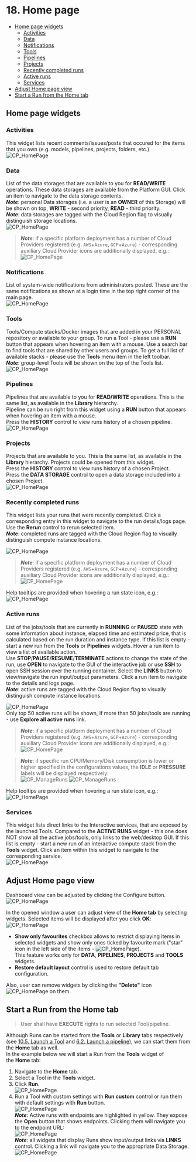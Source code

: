 # 18. Home page

- [Home page widgets](#home-page-widgets)
    - [Activities](#activities)
    - [Data](#data)
    - [Notifications](#notifications)
    - [Tools](#tools)
    - [Pipelines](#pipelines)
    - [Projects](#projects)
    - [Recently completed runs](#recently-completed-runs)
    - [Active runs](#active-runs)
    - [Services](#services)
- [Adjust Home page view](#adjust-home-page-view)
- [Start a Run from the Home tab](#start-a-run-from-the-home-tab)

## Home page widgets

### Activities

This widget lists recent comments/issues/posts that occured for the items that you own (e.g. models, pipelines, projects, folders, etc.).  
![CP_HomePage](attachments/HomePage_01.png)

### Data

List of the data storages that are available to you for **READ/WRITE** operations. These data storages are available from the Platform GUI. Click an item to navigate to the data storage contents.  
**_Note_**: personal Data storages (i.e. a user is an **OWNER** of this Storage) will be shown on top, **WRITE** - second priority, **READ** - third priority.  
**_Note_**: data storages are tagged with the Cloud Region flag to visually distinguish storage locations.  
![CP_HomePage](attachments/HomePage_02.png)

> **_Note_**: if a specific platform deployment has a number of Cloud Providers registered (e.g. `AWS`+`Azure`, `GCP`+`Azure`) - corresponding auxiliary Cloud Provider icons are additionally displayed, e.g.:  
> ![CP_HomePage](attachments/HomePage_20.png)

### Notifications

List of system-wide notifications from administrators posted. These are the same notifications as shown at a login time in the top right corner of the main page.  
![CP_HomePage](attachments/HomePage_03.png)

### Tools

Tools/Compute stacks/Docker images that are added in your PERSONAL repository or available to your group. To run a Tool - please use a **RUN** button that appears when hovering an item with a mouse. Use a search bar to find tools that are shared by other users and groups. To get a full list of available stacks - please use the **Tools** menu item in the left toolbar.  
**_Note_**: group-level Tools will be shown on the top of the Tools list.  
![CP_HomePage](attachments/HomePage_04.png)

### Pipelines

Pipelines that are available to you for **READ/WRITE** operations. This is the same list, as available in the **Library** hierarchy.  
Pipeline can be run right from this widget using a **RUN** button that appears when hovering an item with a mouse.  
Press the **HISTORY** control to view runs history of a chosen pipeline.  
![CP_HomePage](attachments/HomePage_05.png)

### Projects

Projects that are available to you. This is the same list, as available in the **Library** hierarchy. Projects could be opened from this widget.  
Press the **HISTORY** control to view runs history of a chosen Project.  
Press the **DATA STORAGE** control to open a data storage included into a chosen Project.  
![CP_HomePage](attachments/HomePage_19.png)

### Recently completed runs

This widget lists your runs that were recently completed. Click a corresponding entry in this widget to navigate to the run details/logs page.  
Use the **Rerun** control to rerun selected item.  
**_Note_**: completed runs are tagged with the Cloud Region flag to visually distinguish compute instance locations.

![CP_HomePage](attachments/HomePage_06.png)

> **_Note_**: if a specific platform deployment has a number of Cloud Providers registered (e.g. `AWS`+`Azure`, `GCP`+`Azure`) - corresponding auxiliary Cloud Provider icons are additionally displayed, e.g.:  
> ![CP_HomePage](attachments/HomePage_21.png)

Help tooltips are provided when hovering a run state icon, e.g.:  
![CP_HomePage](attachments/HomePage_17.png)

### Active runs

List of the jobs/tools that are currently in **RUNNING** or **PAUSED** state with some information about instance, elapsed time and estimated price, that is calculated based on the run duration and instance type. If this list is empty - start a new run from the **Tools** or **Pipelines** widgets. Hover a run item to view a list of available action.  
Use **STOP**/**PAUSE**/**RESUME**/**TERMINATE** actions to change the state of the run, use **OPEN** to navigate to the GUI of the interactive job or use **SSH** to open SSH session over the running container. Select the **LINKS** button to view/navigate the run input/output parameters. Click a run item to navigate to the details and logs page.  
**_Note_**: active runs are tagged with the Cloud Region flag to visually distinguish compute instance locations.

![CP_HomePage](attachments/HomePage_07.png)  
Only top 50 active runs will be shown, if more than 50 jobs/tools are running - use **Explore all active runs** link.

> **_Note_**: if a specific platform deployment has a number of Cloud Providers registered (e.g. `AWS`+`Azure`, `GCP`+`Azure`) - corresponding auxiliary Cloud Provider icons are additionally displayed, e.g.:  
> ![CP_HomePage](attachments/HomePage_22.png)

> **_Note_**: if specific run CPU/Memory/Disk consumption is lower or higher specified in the configurations values, the **IDLE** or **PRESSURE** labels will be displayed respectively:  
> ![CP_ManageRuns](attachments/HomePage_23.png)
> ![CP_ManageRuns](attachments/HomePage_24.png)

Help tooltips are provided when hovering a run state icon, e.g.:  
![CP_HomePage](attachments/HomePage_16.png)

### Services

This widget lists direct links to the Interactive services, that are exposed by the launched Tools. Compared to the **ACTIVE RUNS** widget - this one does NOT show all the active jobs/tools, only links to the web/desktop GUI. If this list is empty - start a new run of an interactive compute stack from the **Tools** widget. Click an item within this widget to navigate to the corresponding service.  
![CP_HomePage](attachments/HomePage_08.png)

## Adjust Home page view

Dashboard view can be adjusted by clicking the Configure button.  
![CP_HomePage](attachments/HomePage_09.png)

In the opened window a user can adjust view of the **Home tab** by selecting widgets. Selected items will be displayed after you click **OK**:  
![CP_HomePage](attachments/HomePage_10.png)

- **Show only favourites** checkbox allows to restrict displaying items in selected widgets and show only ones ticked by favourite mark ("star" icon in the left side of the items - ![CP_HomePage](attachments/HomePage_18.png)).  
This feature works only for **DATA**, **PIPELINES**, **PROJECTS** and **TOOLS** widgets.
- **Restore default layout** control is used to restore default tab configuration.  

Also, user can remove widgets by clicking the **"Delete"** icon ![CP_HomePage](attachments/HomePage_11.png) on them.

## Start a Run from the Home tab

> User shall have **EXECUTE** rights to run selected Tool/pipeline.

Although Runs can be started from the **Tools** or **Library** tabs respectively (see [10.5. Launch a Tool](../10_Manage_Tools/10.5._Launch_a_Tool.md) and [6.2. Launch a pipeline](../06_Manage_Pipeline/6.2._Launch_a_pipeline.md)), we can start them from the **Home** tab as well.  
In the example below we will start a Run from the **Tools** widget of the **Home** tab:

1. Navigate to the **Home** tab.
2. Select a Tool in the **Tools** widget.
3. Click **Run**.  
    ![CP_HomePage](attachments/HomePage_12.png)
4. Run a Tool with custom settings with **Run custom** control or run them with default settings with **Run** button.  
    ![CP_HomePage](attachments/HomePage_13.png)  
    **_Note_**: Active runs with endpoints are highlighted in yellow. They expose the **Open** button that shows endpoints. Clicking them will navigate you to the endpoint URL:  
    ![CP_HomePage](attachments/HomePage_14.png)  
    **_Note_**: all widgets that display Runs show input/output links via **LINKS** control. Clicking a link will navigate you to the appropriate Data Storage.  
    ![CP_HomePage](attachments/HomePage_15.png)